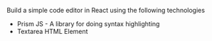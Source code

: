 Build a simple code editor in React using the following technologies

- Prism JS - A library for doing syntax highlighting
- Textarea HTML Element
